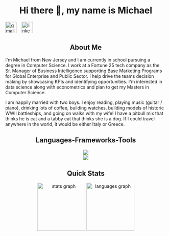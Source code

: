 <h1 align = "center">Hi there 👋, my name is Michael</h1>
<div align = "left">
  <a href='mailto:Msantora908@gmail.com'><img src="https://img.shields.io/static/v1?message=Gmail&logo=gmail&label=&color=D14836&logoColor=white&labelColor=&style=for-the-badge" height="35" alt="gmail logo"/><img width="12"/></a>
  <a href='https://www.linkedin.com/in/msantora908'><img src="https://img.shields.io/static/v1?message=LinkedIn&logo=linkedin&label=&color=0077B5&logoColor=white&labelColor=&style=for-the-badge" height="35" alt="linkedin logo"/><img width="12"/></a>
</div>

<h2 align = "center">About Me</h2>
<p>I'm Michael from New Jersey and I am currently in school pursuing a degree in Computer Science. I work at a Fortune 25 tech company as the Sr. Manager of Business Intelligence supporting Base Marketing Programs for Global Enterprise and Public Sector. I help drive the teams decision making by showcasing KPIs and identifying opportunities. I'm interested in data science along with econometrics and plan to get my Masters in Computer Science.</p>
<p>I am happily married with two boys. I enjoy reading, playing music (guitar / piano), drinking lots of coffee, building watches, building models of historic WWII battleships, and going on walks with my wife! I have a pitbull mix that thinks he is cat and a tabby cat that thinks she is a dog. If I could travel anywhere in the world, it would be either Italy or Greece.</p>

<h2 align = "center">Languages-Frameworks-Tools</h2>
<div align = "center">
  <a href="https://skillicons.dev/">
    <img src="https://skillicons.dev/icons?i=nodejs,github,python,javascript,express,mongodb,javascript"/><br>
    <img src="https://skillicons.dev/icons?i=react,mysql,html,css,vscode,npm,pycharm"/>
  </a>  
</div>

<h2 align = "center">Quick Stats</h2>
<div align="center">
  <img src="https://github-readme-stats.vercel.app/api?username=michaelsantora&hide_title=false&hide_rank=true&show_icons=true&include_all_commits=true&count_private=true&disable_animations=false&theme=dracula&locale=en&hide_border=false" height="150" alt="stats graph"  />
  <img src="https://github-readme-stats.vercel.app/api/top-langs?username=michaelsantora&locale=en&hide_title=false&layout=compact&card_width=320&langs_count=5&theme=dracula&hide_border=false" height="150" alt="languages graph"  />
</div>
